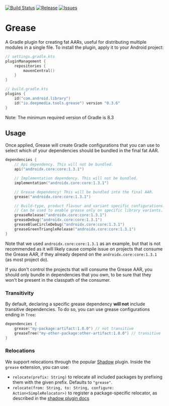 [![Build Status](https://github.com/deepmedia/Grease/actions/workflows/build.yml/badge.svg?event=push)](https://github.com/deepmedia/Grease/actions)
[![Release](https://img.shields.io/github/release/deepmedia/Grease.svg)](https://github.com/deepmedia/Grease/releases)
[![Issues](https://img.shields.io/github/issues-raw/deepmedia/Grease.svg)](https://github.com/deepmedia/Grease/issues)

# Grease

A Gradle plugin for creating fat AARs, useful for distributing multiple modules in a single file.
To install the plugin, apply it to your Android project:

```kotlin
// settings.gradle.kts
pluginManagement {
    repositories {
        mavenCentral()
    }
}

// build.gradle.kts
plugins {
    id("com.android.library")
    id("io.deepmedia.tools.grease") version "0.3.6"
}
```

Note: The minimum required version of Gradle is 8.3

## Usage

Once applied, Grease will create Gradle configurations that you can use to select which of your
dependencies should be bundled in the final fat AAR.

```kotlin
dependencies {
    // Api dependency. This will not be bundled.
    api("androidx.core:core:1.3.1")

    // Implementation dependency. This will not be bundled.
    implementation("androidx.core:core:1.3.1")

    // Grease dependency! This will be bundled into the final AAR.
    grease("androidx.core:core:1.3.1")

    // Build-type, product flavour and variant specific configurations.
    // Can be used to enable grease only on specific library variants.
    greaseRelease("androidx.core:core:1.3.1")
    greaseDebug("androidx.core:core:1.3.1")
    greaseBlueCircleDebug("androidx.core:core:1.3.1")
    greaseGreenTriangleRelease("androidx.core:core:1.3.1")
}
```

Note that we used `androidx.core:core:1.3.1` as an example, but that is not recommended as it will
likely cause compile issue on projects that consume the Grease AAR, if they already depend on the
`androidx.core:core:1.3.1` (as most project do).

If you don't control the projects that will consume the Grease AAR, you should only bundle in
dependencies that you own, to be sure that they won't be present in the classpath of the consumer.

### Transitivity

By default, declaring a specific grease dependency **will not** include transitive dependencies. 
To do so, you can use grease configurations ending in `Tree`:

```kotlin
dependencies {
    grease("my-package:artifact:1.0.0") // not transitive
    greaseTree("my-other-package:other-artifact:1.0.0") // transitive
}
```

### Relocations

We support relocations through the popular [Shadow](https://github.com/GradleUp/shadow) plugin. Inside the `grease`
extension, you can use:

- `relocate(prefix: String)` to relocate all included packages by prefixing them with the given prefix. Defaults to `"grease"`.
- `relocate(from: String, to: String, configure: Action<SimpleRelocator>)` to register a package-specific relocator,
  as described in the [shadow plugin docs](https://gradleup.com/shadow/configuration/relocation/#relocating-packages)
